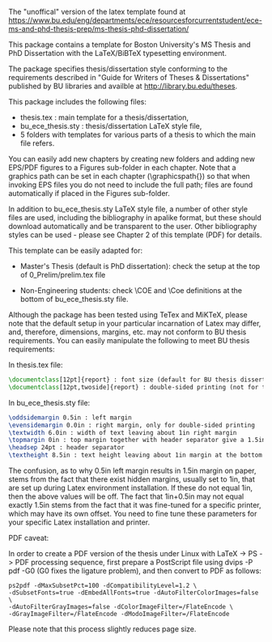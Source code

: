 The "unoffical" version of the latex template found at https://www.bu.edu/eng/departments/ece/resourcesforcurrentstudent/ece-ms-and-phd-thesis-prep/ms-thesis-phd-dissertation/

This package contains a template for Boston University's MS Thesis and PhD Dissertation with the LaTeX/BiBTeX typesetting environment. 

The package specifies thesis/dissertation style conforming to the requirements described in "Guide for Writers of Theses & Dissertations" published by BU libraries and availble at http://library.bu.edu/theses.

This package includes the following files:

- thesis.tex : main template for a thesis/dissertation,
- bu_ece_thesis.sty : thesis/dissertation LaTeX style file,
- 5 folders with templates for various parts of a thesis to which the main file refers.

You can easily add new chapters by creating new folders and adding new EPS/PDF figures to a Figures sub-folder in each chapter. Note that a graphics path can be set in each chapter (\graphicspath{}) so that when invoking EPS files you do not need to include the full path; files are found automatically if placed in the Figures sub-folder.

In addition to bu_ece_thesis.sty LaTeX style file, a number of other style files are used, including the bibliography in apalike format, but these should download automatically and be transparent to the user. Other bibliography styles can be used - please see Chapter 2 of this template (PDF) for details.

This template can be easily adapted for: 

- Master's Thesis (default is PhD dissertation): check the setup at the top of 0_Prelim/prelim.tex file

- Non-Engineering students: check \COE and \Coe definitions at the bottom of bu_ece_thesis.sty file.

Although the package has been tested using TeTex and MiKTeX, please note that the default setup in your particular incarnation of Latex may differ, and, therefore, dimensions, margins, etc. may not conform to BU thesis requirements. You can easily manipulate the following to meet BU thesis requirements:

In thesis.tex file:
```latex
\documentclass[12pt]{report} : font size (default for BU thesis dissertation is 12pt)
\documentclass[12pt,twoside]{report} : double-sided printing (not for the library)
```
In bu_ece_thesis.sty file:

```latex
\oddsidemargin 0.5in : left margin
\evensidemargin 0.0in : right margin, only for double-sided printing
\textwidth 6.0in : width of text leaving about 1in right margin
\topmargin 0in : top margin together with header separator give a 1.5in top margin in total
\headsep 24pt : header separator
\textheight 8.5in : text height leaving about 1in margin at the bottom
```

The confusion, as to why 0.5in left margin results in 1.5in margin on paper, stems from the fact that there exist hidden margins, usually set to 1in, that are set up during Latex environment installation. If these do not equal 1in, then the above values will be off. The fact that 1in+0.5in may not equal exactly 1.5in stems from the fact that it was fine-tuned for a specific printer, which may have its own offset. You need to fine tune these parameters for your specific Latex installation and printer.

PDF caveat:

In order to create a PDF version of the thesis under Linux with LaTeX -> PS -> PDF processing sequence, first prepare a PostScript file using dvips -P pdf -G0  (G0 fixes the ligature problem), and then convert to PDF as follows:

```
ps2pdf -dMaxSubsetPct=100 -dCompatibilityLevel=1.2 \
-dSubsetFonts=true -dEmbedAllFonts=true -dAutoFilterColorImages=false \
-dAutoFilterGrayImages=false -dColorImageFilter=/FlateEncode \
-dGrayImageFilter=/FlateEncode -dModoImageFilter=/FlateEncode 
```

Please note that this process slightly reduces page size.
